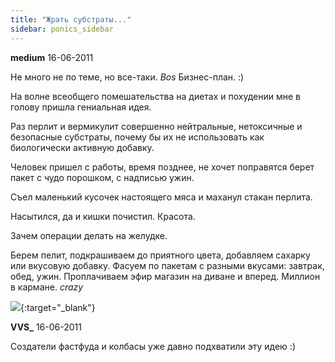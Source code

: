 ```yaml
---
title: "Жрать субстраты..."
sidebar: ponics_sidebar
---
```


**medium** 16-06-2011

Не много не по теме, но все-таки. *Bos* Бизнес-план. :)

На волне всеобщего помешательства на диетах и похудении мне в голову пришла гениальная идея.

Раз перлит и вермикулит совершенно нейтральные, нетоксичные и безопасные субстраты, почему бы их не использовать как биологически активную добавку. 

Человек пришел с работы, время позднее, не хочет поправятся берет пакет с чудо порошком, с надписью ужин.

Съел маленький кусочек настоящего мяса и маханул стакан перлита. 

Насытился, да и кишки почистил. Красота.

Зачем операции делать на желудке. 

Берем пелит, подкрашиваем до приятного цвета, добавляем сахарку или вкусовую добавку. Фасуем по пакетам с разными вкусами: завтрак, обед, ужин. Проплачиваем эфир магазин на диване и вперед. Миллион в кармане. *crazy*

[![](/attachimages/7269_перлит.jpg)](https://t.me/ponics_ru_files/5482){:target="_blank"}

**VVS_** 16-06-2011

Создатели фастфуда и колбасы уже давно подхватили эту идею :)



